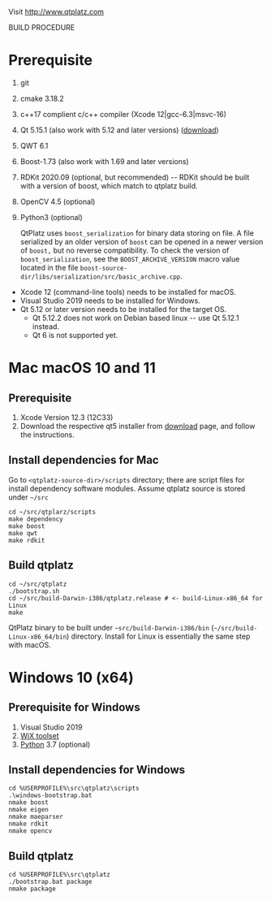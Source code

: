 Visit
	http://www.qtplatz.com

BUILD PROCEDURE

Prerequisite
===============

1. git
2. cmake 3.18.2
3. c++17 complient c/c++ compiler (Xcode 12|gcc-6.3|msvc-16)
1. Qt 5.15.1 (also work with 5.12 and later versions) ([download](https://www.qt.io/download))
2. QWT 6.1
3. Boost-1.73 (also work with 1.69 and later versions)
4. RDKit 2020.09 (optional, but recommended) -- RDKit should be built with a version of boost, which match to qtplatz build.
5. OpenCV 4.5 (optional)
6. Python3 (optional)

     QtPlatz uses `boost_serialization` for binary data storing on file.  A file serialized by an older version of `boost` can be opened in a newer version of `boost,` but no reverse compatibility.  To check the version of `boost_serialization`, see the `BOOST_ARCHIVE_VERSION` macro value located in the file `boost-source-dir/libs/serialization/src/basic_archive.cpp`.

* Xcode 12 (command-line tools) needs to be installed for macOS.
* Visual Studio 2019 needs to be installed for Windows.
* Qt 5.12 or later version needs to be installed for the target OS.
	* Qt 5.12.2 does not work on Debian based linux -- use Qt 5.12.1 instead.
	* Qt 6 is not supported yet.

Mac macOS 10 and 11
====================

Prerequisite
--------------
1. Xcode Version 12.3 (12C33)
1. Download the respective qt5 installer from [download](https://www.qt.io/download) page, and follow the instructions.

Install dependencies for Mac
----------------------------

Go to `<qtplatz-source-dir>/scripts` directory; there are script files for install dependency software modules.
Assume qtplatz source is stored under `~/src`

```
cd ~/src/qtplarz/scripts
make dependency
make boost
make qwt
make rdkit
```

Build qtplatz
-------------

```
cd ~/src/qtplatz
./bootstrap.sh
cd ~/src/build-Darwin-i386/qtplatz.release # <- build-Linux-x86_64 for Linux
make
```

QtPlatz binary to be built under `~src/build-Darwin-i386/bin` (`~/src/build-Linux-x86_64/bin`) directory.
Install for Linux is essentially the same step with macOS.


Windows 10 (x64)
===============

Prerequisite for Windows
------------------------
1. Visual Studio 2019
1. [WiX toolset](wixtool.org)
1. [Python](https://www.python.org/downloads/windows/) 3.7 (optional)

Install dependencies for Windows
--------------------------------

```
cd %USERPROFILE%\src\qtplatz\scripts
.\windows-bootstrap.bat
nmake boost
nmake eigen
nmake maeparser
nmake rdkit
nmake opencv
```

Build qtplatz 
--------------
```
cd %USERPROFILE%\src\qtplatz
./bootstrap.bat package
nmake package
```
